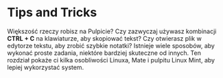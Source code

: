 # Tips and Tricks
Większość rzeczy robisz na Pulpicie? Czy zazwyczaj używasz kombinacji **CTRL + C** na klawiaturze, aby skopiować tekst? Czy otwierasz plik w edytorze tekstu, aby zrobić szybkie notatki? Istnieje wiele sposobów, aby wykonać proste zadania, niektóre bardziej skuteczne od innych. Ten rozdział pokaże ci kilka osobliwości Linuxa, Mate i pulpitu Linux Mint, aby lepiej wykorzystać system.
